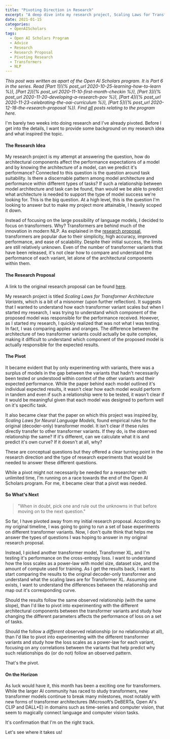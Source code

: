 ```yaml
---
title: "Pivoting Direction in Research"
excerpt: "A deep dive into my research project, Scaling Laws for Transformer Variants, and how the project has pivoted since it's inception."
date: 2021-01-15
categories:
  - OpenAIScholars
tags:
  - Open AI Scholars Program
  - Advice
  - Research
  - Research Proposal
  - Pivoting Research
  - Transformers
  - NLP
---
```

*This post was written as apart of the Open AI Scholars program. It is Part 6 in the series. Read [Part 1]({% post_url 2020-10-25-learning-how-to-learn %}), [Part 2]({% post_url 2020-11-10-first-month-checkin %}), [Part 3]({% post_url 2020-11-20-developing-a-research-pov %}), [Part 4]({% post_url 2020-11-23-celebrating-the-oai-curriculum %}), [Part 5]({% post_url 2020-12-18-the-research-proposal %}). Find [all](/tags/#open-ai-scholars-program) posts relating to the program here.*

I'm barely two weeks into doing research and I've already pivoted. Before I get into the details, I want to provide some background on my research idea and what inspired the topic.

#### The Research Idea

My research project is my attempt at answering the question, how do architectural components affect the performance expectations of a model and by knowing the architecture of a model, can we predict it's performance? Connected to this question is the question around task suitability. Is there a discernable pattern among model architecture and performance within different types of tasks? If such a relationship between model architecture and task can be found, than would we be able to predict what architecture is needed to support the type of model success we're looking for. This is the big question. At a high level, this is the question I'm looking to answer but to make my project more attainable, I heavily scoped it down.

Instead of focusing on the large possibility of language models, I decided to focus on transformers. Why? Transformers are behind much of the innovation in modern NLP. As explained in the [research proposal](https://docs.google.com/document/d/17Y88ALvE9essv4QCD13-omQstpn3iz35k7R3R49zpNM/edit?usp=sharing), transformers are popular due to their simplicity, high accuracy, improved performance, and ease of scalability. Despite their initial success, the limits are still relatively unknown. Even of the number of transformer variants that have been released, it's not clear how to compare and understand the performance of each variant, let alone of the architectural components within them.

#### The Research Proposal

A link to the original research proposal can be found [here](https://docs.google.com/document/d/17Y88ALvE9essv4QCD13-omQstpn3iz35k7R3R49zpNM/edit?usp=sharing).

My research project is titled *Scaling Laws for Transformer Architecture Variants*, which is a bit of a misnomer (upon further reflection). It suggests that I wanted to understand how each transformer variant scales but when I started my research, I was trying to understand which component of the proposed model was responsible for the performance received. However, as I started my research, I quickly realized that was not what I was testing. In fact, I was comparing apples and oranges. The difference between the architecture of two transformer variants could actually be quite complex, making it difficult to understand which component of the proposed model is actually responsible for the expected results.

#### The Pivot

It became evident that by only experimenting with variants, there was a surplus of models in the gap between the variants that hadn't necessarily been tested or understood within context of the other variants and their expected performance. While the paper behind each model outlined it's individual expected results, it wasn't clear how each model would perform in tandem and even if such a relationship were to be tested, it wasn't clear if it would be meaningful given that each model was designed to perform well on it's specific task.

It also became clear that the paper on which this project was inspired by, *Scaling Laws for Neural Language Models,* found empirical rules for the original (decoder-only) transformer model. It isn't clear if these rules directly transfer to other transformer variants. If they do, is the observed relationship the same? If it's different, can we calculate what it is and predict it's own curve? If it doesn't at all, why?

These are conceptual questions but they offered a clear turning point in the research direction and the type of research experiments that would be needed to answer these different questions.

While a pivot might not necessarily be needed for a researcher with unlimited time, I'm running on a race towards the end of the Open AI Scholars program. For me, it became clear that a pivot was needed.

#### So What's Next

>"When in doubt, pick one and rule out the unknowns in that before moving on to the next question."

So far, I have pivoted away from my initial research proposal. According to my original timeline, I was going to going to run a set of base experiments on different transformer variants. Now, I don't quite think that helps me answer the types of questions I was hoping to answer in my original research proposal.

Instead, I picked another transformer model, Transformer XL, and I'm testing it's performance on the cross-entropy loss. I want to understand how the loss scales as a power-law with model size, dataset size, and the amount of compute used for training. As I get the results back, I want to start comparing the results to the original decoder-only transformer and understand what the scaling laws are for Transformer XL. Assuming one exists, I want to understand the differences between the relationship and map out it's corresponding curve.

Should the results follow the same observed relationship (with the same slope), than I'd like to pivot into experimenting with the different architectural components between the transformer variants and study how changing the different parameters affects the performance of loss on a set of tasks.

Should the follow a *different* observed relationship (or no relationship at all), than I'd like to pivot into experimenting with the different transformer variants and study how the loss scales as a power-law for each variant, focusing on any correlations between the variants that help predict why such relationships do (or do not) follow an observed pattern.

That's the pivot.

#### On the Horizon

As luck would have it, this month has been a exciting one for transformers. While the larger AI community has raced to study transformers, new transformer models continue to break many milestones, most notably with new forms of transformer architectures (Microsoft’s DeBERTa, Open AI's CLIP and DALL*E) in domains such as time-series and computer vision, that seem to magically connect language and computer vision tasks.

It's confirmation that I'm on the right track.

Let's see where it takes us!
